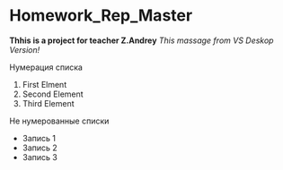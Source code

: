 # Homework_Rep_Master
**Thhis is a project for teacher Z.Andrey**
*This massage from VS Deskop Version!*

Нумерация списка 
1. First Elment
2. Second Element
3. Third Element

Не нумерованные списки
* Запись 1
* Запись 2
* Запись 3 

